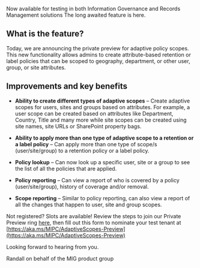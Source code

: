 
Now available for testing in both Information Governance and Records Management solutions
The long awaited feature is here. 

## What is the feature?

Today, we are  announcing the private preview for adaptive policy scopes. This new functionality allows admins to create attribute-based retention or label policies that can be scoped to geography, department, or other user, group, or site attributes. 


## Improvements and key benefits

* **Ability to create different types of adaptive scopes** – Create adaptive scopes for users, sites and groups based on attributes. For example, a user scope can be created based on attributes like Department, Country, Title and many more while site scopes can be created using site names, site URLs or SharePoint property bags.

* **Ability to apply more than one type of adaptive scope to a retention or a label policy** – Can apply more than one type of scope/s (user/site/group) to a retention policy or a label policy.

* **Policy lookup** – Can now look up a specific user, site or a group to see the list of all the policies that are applied.

* **Policy reporting** – Can view a report of who is covered by a policy (user/site/group), history of coverage and/or removal.

* **Scope reporting** – Similar to policy reporting, can also view a report of all the changes that happen to user, site and group scopes.


Not registered? Slots are available! Review the steps to join our Private Preview ring [here](https://aka.ms/MIPC/JoinPreviews), then fill out this form to nominate your test tenant at [https://aka.ms/MIPC/AdaptiveScopes-Preview](https://aka.ms/MIPC/AdaptiveScopes-Preview)


Looking forward to hearing from you.


Randall on behalf of the MIG product group
